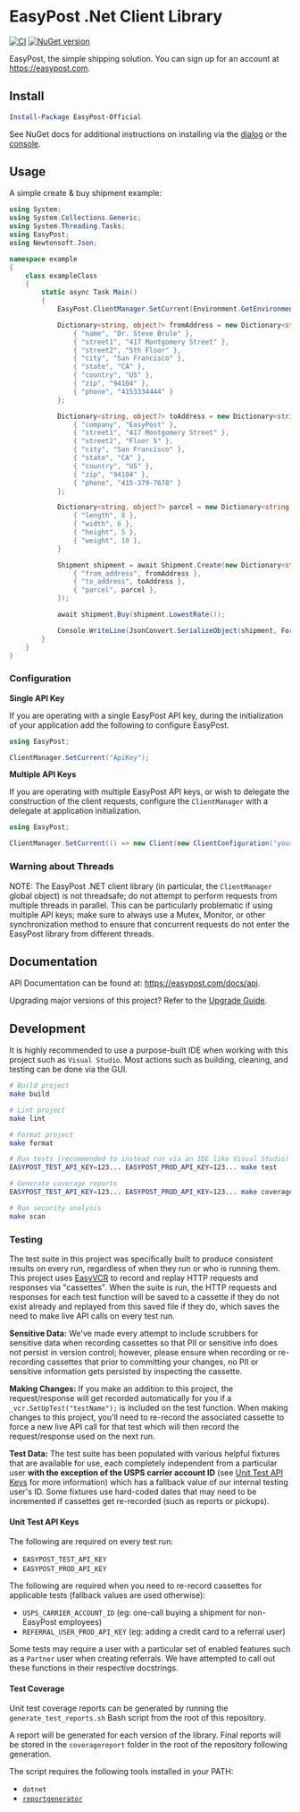 # EasyPost .Net Client Library

[![CI](https://github.com/EasyPost/easypost-csharp/workflows/CI/badge.svg)](https://github.com/EasyPost/easypost-csharp/actions?query=workflow%3ACI)
[![NuGet version](https://badge.fury.io/nu/EasyPost-Official.svg)](https://badge.fury.io/nu/EasyPost-Official)

EasyPost, the simple shipping solution. You can sign up for an account at <https://easypost.com>.

## Install

```powershell
Install-Package EasyPost-Official
```

See NuGet docs for additional instructions on installing via the [dialog](http://docs.nuget.org/docs/start-here/managing-nuget-packages-using-the-dialog) or the [console](http://docs.nuget.org/docs/start-here/using-the-package-manager-console).

## Usage

A simple create & buy shipment example:

```csharp
using System;
using System.Collections.Generic;
using System.Threading.Tasks;
using EasyPost;
using Newtonsoft.Json;

namespace example
{
    class exampleClass
    {
        static async Task Main()
        {
            EasyPost.ClientManager.SetCurrent(Environment.GetEnvironmentVariable("EASYPOST_API_KEY"));

            Dictionary<string, object?> fromAddress = new Dictionary<string, object?>() {
                { "name", "Dr. Steve Brule" },
                { "street1", "417 Montgomery Street" },
                { "street2", "5th Floor" },
                { "city", "San Francisco" },
                { "state", "CA" },
                { "country", "US" },
                { "zip", "94104" },
                { "phone", "4153334444" }
            };

            Dictionary<string, object?> toAddress = new Dictionary<string, object?>() {
                { "company", "EasyPost" },
                { "street1", "417 Montgomery Street" },
                { "street2", "Floor 5" },
                { "city", "San Francisco" },
                { "state", "CA" },
                { "country", "US" },
                { "zip", "94104" },
                { "phone", "415-379-7678" }
            };

            Dictionary<string, object?> parcel = new Dictionary<string, object?>() {
                { "length", 8 },
                { "width", 6 },
                { "height", 5 },
                { "weight", 10 },
            }

            Shipment shipment = await Shipment.Create(new Dictionary<string, object?>() {
                { "from_address", fromAddress },
                { "to_address", toAddress },
                { "parcel", parcel },
            });

            await shipment.Buy(shipment.LowestRate());

            Console.WriteLine(JsonConvert.SerializeObject(shipment, Formatting.Indented));
        }
    }
}
```

### Configuration

**Single API Key**

If you are operating with a single EasyPost API key, during the initialization of your application add the following to configure EasyPost.

```cs
using EasyPost;

ClientManager.SetCurrent("ApiKey");
```

**Multiple API Keys**

If you are operating with multiple EasyPost API keys, or wish to delegate the construction of the client requests, configure the `ClientManager` with a delegate at application initialization.

```cs
using EasyPost;

ClientManager.SetCurrent(() => new Client(new ClientConfiguration("yourApiKeyHere")));
```

### Warning about Threads

NOTE: The EasyPost .NET client library (in particular, the `ClientManager` global object) is not threadsafe; do not attempt to perform requests from multiple threads in parallel. This can be particularly problematic if using multiple API keys; make sure to always use a Mutex, Monitor, or other synchronization method to ensure that concurrent requests do not enter the EasyPost library from different threads.

## Documentation

API Documentation can be found at: <https://easypost.com/docs/api>.

Upgrading major versions of this project? Refer to the [Upgrade Guide](UPGRADE_GUIDE.md).

## Development

It is highly recommended to use a purpose-built IDE when working with this project such as `Visual Studio`. Most actions such as building, cleaning, and testing can be done via the GUI.

```bash
# Build project
make build

# Lint project
make lint

# Format project
make format

# Run tests (recommended to instead run via an IDE like Visual Studio)
EASYPOST_TEST_API_KEY=123... EASYPOST_PROD_API_KEY=123... make test

# Generate coverage reports
EASYPOST_TEST_API_KEY=123... EASYPOST_PROD_API_KEY=123... make coverage

# Run security analysis
make scan
```

### Testing

The test suite in this project was specifically built to produce consistent results on every run, regardless of when they run or who is running them. This project uses [EasyVCR](https://www.nuget.org/packages/EasyVCR/) to record and replay HTTP requests and responses via "cassettes". When the suite is run, the HTTP requests and responses for each test function will be saved to a cassette if they do not exist already and replayed from this saved file if they do, which saves the need to make live API calls on every test run.

**Sensitive Data:** We've made every attempt to include scrubbers for sensitive data when recording cassettes so that PII or sensitive info does not persist in version control; however, please ensure when recording or re-recording cassettes that prior to committing your changes, no PII or sensitive information gets persisted by inspecting the cassette.

**Making Changes:** If you make an addition to this project, the request/response will get recorded automatically for you if a `_vcr.SetUpTest("testName");` is included on the test function. When making changes to this project, you'll need to re-record the associated cassette to force a new live API call for that test which will then record the request/response used on the next run.

**Test Data:** The test suite has been populated with various helpful fixtures that are available for use, each completely independent from a particular user **with the exception of the USPS carrier account ID** (see [Unit Test API Keys](#unit-test-api-keys) for more information) which has a fallback value of our internal testing user's ID. Some fixtures use hard-coded dates that may need to be incremented if cassettes get re-recorded (such as reports or pickups).

#### Unit Test API Keys

The following are required on every test run:

- `EASYPOST_TEST_API_KEY`
- `EASYPOST_PROD_API_KEY`

The following are required when you need to re-record cassettes for applicable tests (fallback values are used otherwise):

- `USPS_CARRIER_ACCOUNT_ID` (eg: one-call buying a shipment for non-EasyPost employees)
- `REFERRAL_USER_PROD_API_KEY` (eg: adding a credit card to a referral user)

Some tests may require a user with a particular set of enabled features such as a `Partner` user when creating referrals. We have attempted to call out these functions in their respective docstrings.

#### Test Coverage

Unit test coverage reports can be generated by running the `generate_test_reports.sh` Bash script from the root of this repository.

A report will be generated for each version of the library. Final reports will be stored in the `coveragereport` folder in the root of the repository following generation.

The script requires the following tools installed in your PATH:

- `dotnet`
- [`reportgenerator`](https://docs.microsoft.com/en-us/dotnet/core/testing/unit-testing-code-coverage?tabs=linux#generate-reports)
